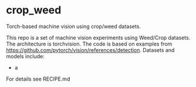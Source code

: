 # crop_weed
Torch-based machine vision using crop/weed datasets.

This repo is a set of machine vision experiments using Weed/Crop datasets. The architecture is torchvision. The code is based on examples from https://github.com/pytorch/vision/references/detection. Datasets and models include:

* a

For details see RECIPE.md
